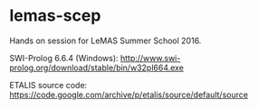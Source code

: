 # lemas-scep
Hands on session for LeMAS Summer School 2016.

SWI-Prolog 6.6.4 (Windows): http://www.swi-prolog.org/download/stable/bin/w32pl664.exe

ETALIS source code: https://code.google.com/archive/p/etalis/source/default/source
